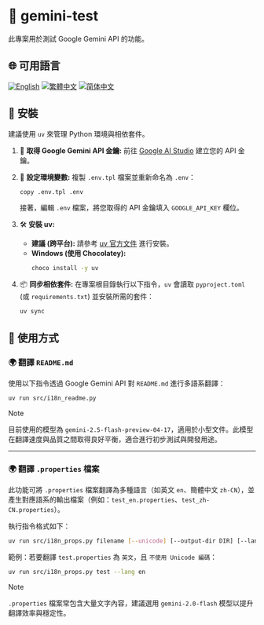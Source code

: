 # 🧪 gemini-test

此專案用於測試 Google Gemini API 的功能。

## 🌐 可用語言

[![English](https://img.shields.io/badge/English-Click-yellow)](README_en.md)
[![繁體中文](https://img.shields.io/badge/繁體中文-Click-orange)](README.md)
[![简体中文](https://img.shields.io/badge/简体中文-Click-green)](README_zh-CN.md)

## 🔧 安裝

建議使用 `uv` 來管理 Python 環境與相依套件。

1.  🔑 **取得 Google Gemini API 金鑰:**
    前往 [Google AI Studio](https://aistudio.google.com/apikey) 建立您的 API 金鑰。

2.  📄 **設定環境變數:**
    複製 `.env.tpl` 檔案並重新命名為 `.env`：
    ```bash
    copy .env.tpl .env
    ```
    接著，編輯 `.env` 檔案，將您取得的 API 金鑰填入 `GOOGLE_API_KEY` 欄位。

3.  🛠️ **安裝 uv:**
    *   **建議 (跨平台):** 請參考 [uv 官方文件](https://github.com/astral-sh/uv#installation) 進行安裝。
    *   **Windows (使用 Chocolatey):**
        ```bash
        choco install -y uv
        ```

4.  📦 **同步相依套件:**
    在專案根目錄執行以下指令，`uv` 會讀取 `pyproject.toml` (或 `requirements.txt`) 並安裝所需的套件：
    ```bash
    uv sync
    ```

## 🚀 使用方式

### 🌍 翻譯 `README.md`

使用以下指令透過 Google Gemini API 對 `README.md` 進行多語系翻譯：

```bash
uv run src/i18n_readme.py
```

> [!NOTE]  
> 目前使用的模型為 `gemini-2.5-flash-preview-04-17`，適用於小型文件。此模型在翻譯速度與品質之間取得良好平衡，適合進行初步測試與開發用途。

---

### 🌍 翻譯 `.properties` 檔案

此功能可將 `.properties` 檔案翻譯為多種語言（如英文 `en`、簡體中文 `zh-CN`），並產生對應語系的輸出檔案（例如：`test_en.properties`、`test_zh-CN.properties`）。

執行指令格式如下：

```bash
uv run src/i18n_props.py filename [--unicode] [--output-dir DIR] [--lang LANG1,LANG2,...]
```

範例：若要翻譯 `test.properties` 為 `英文`，且 `不使用 Unicode 編碼`：

```bash
uv run src/i18n_props.py test --lang en
```

> [!NOTE]
> `.properties` 檔案常包含大量文字內容，建議選用 `gemini-2.0-flash` 模型以提升翻譯效率與穩定性。
